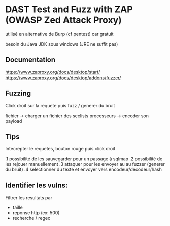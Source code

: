 # DAST Test and Fuzz with ZAP (OWASP Zed Attack Proxy)

utilisé en alternative de Burp (cf pentest) car gratuit

besoin du Java JDK sous windows (JRE ne suffit pas)

## Documentation

https://www.zaproxy.org/docs/desktop/start/
https://www.zaproxy.org/docs/desktop/addons/fuzzer/

## Fuzzing

Click droit sur la requete puis fuzz / generer du bruit

fichier -> charger un fichier des seclists
processeurs -> encoder son payload

## Tips

Intecrepter le requetes, bouton rouge puis click droit

.1 possibilité de les sauvegarder pour un passage à sqlmap
.2 possibilité de les rejouer manuellement
.3 attaquer pour les envoyer au au fuzzer (generer du bruit)
.4 selectionner du texte et envoyer vers encodeur/decodeur/hash

## Identifier les vulns:

Filtrer les resultats par

* taille
* reponse http (ex: 500)
* recherche / regex